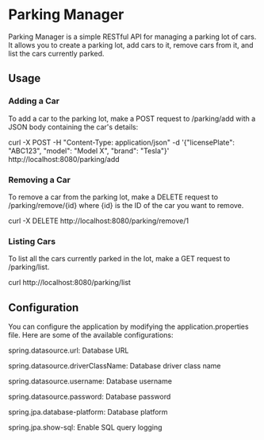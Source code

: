 # Parking Manager
Parking Manager is a simple RESTful API for managing a parking lot of cars. It allows you to create a parking lot, add cars to it, remove cars from it, and list the cars currently parked.

## Usage

### Adding a Car
To add a car to the parking lot, make a POST request to /parking/add with a JSON body containing the car's details:


curl -X POST -H "Content-Type: application/json" -d '{"licensePlate": "ABC123", "model": "Model X", "brand": "Tesla"}' http://localhost:8080/parking/add

### Removing a Car

To remove a car from the parking lot, make a DELETE request to /parking/remove/{id} where {id} is the ID of the car you want to remove.


curl -X DELETE http://localhost:8080/parking/remove/1

### Listing Cars

To list all the cars currently parked in the lot, make a GET request to /parking/list.


curl http://localhost:8080/parking/list

## Configuration

You can configure the application by modifying the application.properties file. Here are some of the available configurations:

spring.datasource.url: Database URL

spring.datasource.driverClassName: Database driver class name

spring.datasource.username: Database username

spring.datasource.password: Database password

spring.jpa.database-platform: Database platform

spring.jpa.show-sql: Enable SQL query logging
